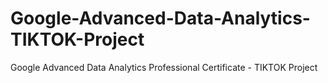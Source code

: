 # Google-Advanced-Data-Analytics-TIKTOK-Project
Google Advanced Data Analytics Professional Certificate - TIKTOK Project
